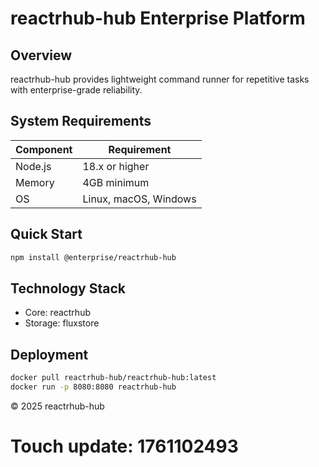 # reactrhub-hub Enterprise Platform

## Overview

reactrhub-hub provides lightweight command runner for repetitive tasks with enterprise-grade reliability.

## System Requirements

| Component | Requirement |
|-----------|-------------|
| Node.js | 18.x or higher |
| Memory | 4GB minimum |
| OS | Linux, macOS, Windows |

## Quick Start

```bash
npm install @enterprise/reactrhub-hub
```

## Technology Stack

- Core: reactrhub
- Storage: fluxstore

## Deployment

```bash
docker pull reactrhub-hub/reactrhub-hub:latest
docker run -p 8080:8080 reactrhub-hub
```

© 2025 reactrhub-hub

# Touch update: 1761102493
